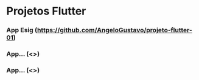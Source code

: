 # Projetos Flutter
### App Esig (<https://github.com/AngeloGustavo/projeto-flutter-01>)

### App... (<>)

### App... (<>)
